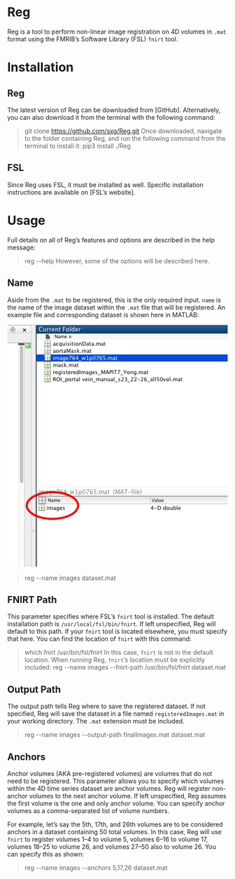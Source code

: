 # Reg
Reg is a tool to perform non-linear image registration on 4D volumes in `.mat` format using the FMRIB’s Software Library (FSL) `fnirt` tool.

# Installation
## Reg
The latest version of Reg can be downloaded from [GitHub]. Alternatively, you can also download it from the terminal with the following command:
> git clone https://github.com/sxg/Reg.git
Once downloaded, navigate to the folder containing Reg, and run the following command from the terminal to install it:
> pip3 install ./Reg
## FSL
Since Reg uses FSL, it must be installed as well. Specific installation instructions are available on [FSL’s website].

# Usage
Full details on all of Reg’s features and options are described in the help message:
> reg --help
However, some of the options will be described here.
## Name
Aside from the `.mat` to be registered, this is the only required input. `name` is the name of the image dataset within the `.mat` file that will be registered. An example file and corresponding dataset is shown here in MATLAB:
![Dataset Example](DatasetExample.png)
> reg --name images dataset.mat
## FNIRT Path
This parameter specifies where FSL’s `fnirt` tool is installed. The default installation path is `/usr/local/fsl/bin/fnirt`. If left unspecified, Reg will default to this path. If your `fnirt` tool is located elsewhere, you must specify that here. You can find the location of `fnirt` with this command:
> which fnirt
/usr/bin/fsl/fnirt
In this case, `fnirt` is not in the default location. When running Reg, `fnirt`’s location must be explicitly included:
> reg --name images --fnirt-path /usr/bin/fsl/fnirt dataset.mat
## Output Path
The output path tells Reg where to save the registered dataset. If not specified, Reg will save the dataset in a file named `registeredImages.mat` in your working directory. The `.mat` extension must be included.
> reg --name images --output-path finalImages.mat dataset.mat
## Anchors
Anchor volumes (AKA pre-registered volumes) are volumes that do not need to be registered. This parameter allows you to specify which volumes within the 4D time series dataset are anchor volumes. Reg will register non-anchor volumes to the next anchor volume. If left unspecified, Reg assumes the first volume is the one and only anchor volume. You can specify anchor volumes as a comma-separated list of volume numbers.

For example, let’s say the 5th, 17th, and 26th volumes are to be considered anchors in a dataset containing 50 total volumes. In this case, Reg will use `fnirt` to register volumes 1–4 to volume 5, volumes 6–16 to volume 17, volumes 18–25 to volume 26, and volumes 27–50 also to volume 26. You can specify this as shown:
> reg --name images --anchors 5,17,26 dataset.mat